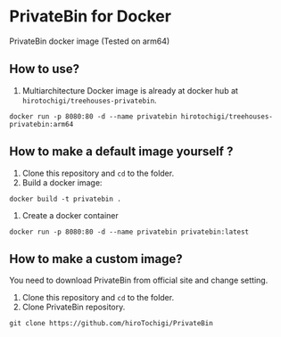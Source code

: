 # PrivateBin for Docker

PrivateBin docker image (Tested on arm64)

## How to use?

1. Multiarchitecture Docker image is already at docker hub at `hirotochigi/treehouses-privatebin`. 

```
docker run -p 8080:80 -d --name privatebin hirotochigi/treehouses-privatebin:arm64
```

## How to make a default image yourself ?

1. Clone this repository and `cd` to the folder.
1. Build a docker image:
```
docker build -t privatebin .
```
1. Create a docker container
```
docker run -p 8080:80 -d --name privatebin privatebin:latest
```

## How to make a custom image?

You need to download PrivateBin from official site and change setting.

1. Clone this repository and `cd` to the folder.
1. Clone PrivateBin repository.
```
git clone https://github.com/hiroTochigi/PrivateBin
```










